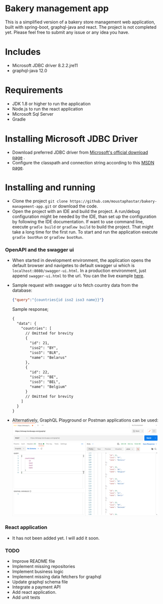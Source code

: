 # Bakery management app

This is a simplified version of a bakery store management web application, built with spring-boot, graphql-java and
react. The project is not completed yet. Please feel free to submit any issue or any idea you have.

# Includes

- Microsoft JDBC driver 8.2.2.jre11
- graphql-java 12.0

# Requirements

- JDK 1.8 or higher to run the application
- Node.js to run the react application
- Microsoft Sql Server
- Gradle

# Installing Microsoft JDBC Driver

- Download preferred JDBC driver
  from [Microsoft's official download page](https://docs.microsoft.com/en-us/sql/connect/jdbc/download-microsoft-jdbc-driver-for-sql-server?view=sql-server-ver15)
  .
- Configure the classpath and connection string according to
  this [MSDN page](https://docs.microsoft.com/en-us/sql/connect/jdbc/building-the-connection-url?view=sql-server-ver15).

# Installing and running

- Clone the project `git clone https://github.com/moustaphastar/bakery-management-app.git` or download the code.
- Open the project with an IDE and build the project. A run/debug configuration might be needed by the IDE, than set up
  the configuration by following the IDE documentation. If want to use command line, execute `gradle build`
  or `gradlew build` to build the project. That might take a long time for the first run. To start and run the
  application execute `gradle bootRun` or `gradlew bootRun`.

### OpenAPI and the swagger ui

- When started in development environment, the application opens the default browser
  and navigetes to default swagger ui which is `localhost:8080/swagger-ui.html`. 
  In a production environment, just append `swagger-ui.html` to the url.
  You can the live example [here](https://ehesap.herokuapp.com/swagger-ui.html).
  

- Sample request with swagger ui to fetch country data from the database:
  ```json
  {"query":"{countries{id iso2 iso3 name}}"}
  ```
  Sample response;
  
  ````json5
  {
    "data": {
      "countries": [
        // Omitted for brevity
        {
          "id": 21,
          "iso2": "BY",
          "iso3": "BLR",
          "name": "Belarus"
        },
        {
          "id": 22,
          "iso2": "BE",
          "iso3": "BEL",
          "name": "Belgium"
        }
        // Omitted for brevity
      ]
    }
  }
  ````

- Alternatively, GraphQL Playground or Postman applications can be used:
  ![Sample request with Postman](https://github.com/moustaphastar/bakery-management-app/blob/postgresqlport/images/sample_req_with_postman.png)

### React application

- It has not been added yet. I will add it soon.

### TODO

- Improve README file
- Implement missing repositories
- Implement business logic
- Implement missing data fetchers for graphql
- Update graphql schema file
- Integrate a payment API
- Add react application.
- Add unit tests